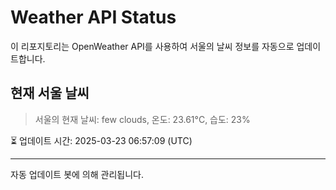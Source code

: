 
# Weather API Status

이 리포지토리는 OpenWeather API를 사용하여 서울의 날씨 정보를 자동으로 업데이트합니다.

## 현재 서울 날씨
> 서울의 현재 날씨: few clouds, 온도: 23.61°C, 습도: 23%

⏳ 업데이트 시간: 2025-03-23 06:57:09 (UTC)

---
자동 업데이트 봇에 의해 관리됩니다.
